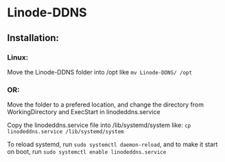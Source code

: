 # Linode-DDNS

## Installation:
### Linux:
Move the Linode-DDNS folder into /opt like `mv Linode-DDNS/ /opt`

### **OR:**
Move the folder to a prefered location, and change the directory from WorkingDirectory and ExecStart in linodeddns.service

Copy the linodeddns.service file into /lib/systemd/system like: `cp linodeddns.service /lib/systemd/system`

To reload systemd, run `sudo systemctl daemon-reload`, and to make it start on boot, run `sudo systemctl enable linodeddns.service`